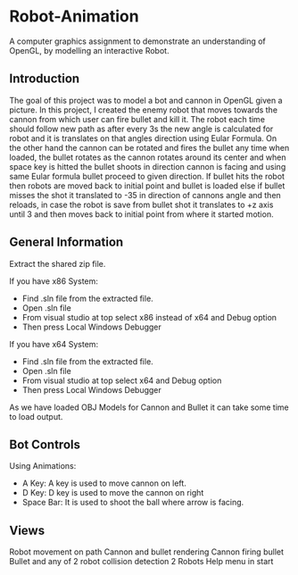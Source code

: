 # Robot-Animation 

A computer graphics assignment to demonstrate an understanding of OpenGL, by modelling an interactive Robot.

## Introduction
The goal of this project was to model a  bot and cannon in OpenGL given a picture. In this project, I created the enemy robot that moves towards the cannon from which user can fire bullet and kill it. The robot each time should follow new path as after every 3s the new angle is calculated for robot and it is translates on that angles direction using Eular Formula. On the other hand the cannon can be rotated and fires the bullet any time when loaded, the bullet rotates as the cannon rotates around its center and when space key is hitted the bullet shoots in direction cannon is facing and using same Eular formula bullet proceed to given direction. If bullet hits the robot then robots are moved back to initial point and bullet is loaded else if bullet misses the shot it translated to -35 in direction of cannons angle and then reloads, in case the robot is save from bullet shot it translates to +z axis until 3 and then moves back to initial point from where it started motion.

## General Information
Extract the shared zip file.

If you have x86 System:

- Find .sln file from the extracted file.
- Open .sln file
- From visual studio at top select x86 instead of x64 and Debug option
- Then press Local Windows Debugger

If you have x64 System:

- Find .sln file from the extracted file.
- Open .sln file
- From visual studio at top select x64 and Debug option
- Then press Local Windows Debugger

As we have loaded OBJ Models for Cannon and Bullet it can take some time to load output.

## Bot Controls

Using Animations:

 - A Key: A key is used to move cannon on left.
 - D Key: D key is used to move the cannon on right 
 - Space Bar: It is used to shoot the ball where arrow is facing.

## Views
Robot movement on path 
Cannon and bullet rendering 
Cannon firing bullet 
Bullet and any of 2 robot collision detection 
2 Robots 
Help menu in start 


